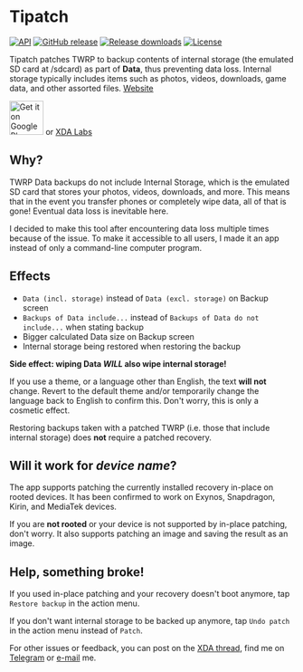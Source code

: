 # Tipatch

[![API](https://img.shields.io/badge/API-21%2B-brightgreen.svg?style=flat)](https://android-arsenal.com/api?level=21)
[![GitHub release](https://img.shields.io/github/release/kdrag0n/tipatch.svg?style=flat)](https://github.com/kdrag0n/tipatch/releases)
[![Release downloads](https://img.shields.io/github/downloads/kdrag0n/tipatch/total.svg?style=flat)](https://github.com/kdrag0n/tipatch/releases)
[![License](https://img.shields.io/badge/license-MIT-blue.svg?style=flat)](https://opensource.org/licenses/MIT)

Tipatch patches TWRP to backup contents of internal storage (the emulated SD card at /sdcard) as part of **Data**, thus preventing data loss. Internal storage typically includes items such as photos, videos, downloads, game data, and other assorted files. [Website](https://khronodragon.com/projects/tipatch/)

<a href="https://play.google.com/store/apps/details?id=com.kdrag0n.tipatch" target="_blank"><img src="https://play.google.com/intl/en_us/badges/images/generic/en-play-badge.png" height="60" alt="Get it on Google Play"></a>
or <a href="https://labs.xda-developers.com/store/app/com.kdrag0n.tipatch" target="_blank">XDA Labs</a>

## Why?
TWRP Data backups do not include Internal Storage, which is the emulated SD card that stores your photos, videos, downloads, and more. This means that in the event you transfer phones or completely wipe data, all of that is gone! Eventual data loss is inevitable here.

I decided to make this tool after encountering data loss multiple times because of the issue. To make it accessible to all users, I made it an app instead of only a command-line computer program.

## Effects
 - `Data (incl. storage)` instead of `Data (excl. storage)` on Backup screen
 - `Backups of Data include...` instead of `Backups of Data do not include...` when stating backup
 - Bigger calculated Data size on Backup screen
 - Internal storage being restored when restoring the backup

**__Side effect__: wiping Data *WILL* also wipe internal storage!**

If you use a theme, or a language other than English, the text **will not** change. Revert to the default theme and/or temporarily change the language back to English to confirm this. Don't worry, this is only a cosmetic effect.

Restoring backups taken with a patched TWRP (i.e. those that include internal storage) does **not** require a patched recovery.

## Will it work for *device name*?
The app supports patching the currently installed recovery in-place on rooted devices. It has been confirmed to work on Exynos, Snapdragon, Kirin, and MediaTek devices.

If you are **not rooted** or your device is not supported by in-place patching, don't worry. It also supports patching an image and saving the result as an image.

## Help, something broke!
If you used in-place patching and your recovery doesn't boot anymore, tap `Restore backup` in the action menu.

If you don't want internal storage to be backed up anymore, tap `Undo patch` in the action menu instead of `Patch`.

For other issues or feedback, you can post on the [XDA thread](https://forum.xda-developers.com/android/apps-games/app-twrp-tipatch-backup-internal-t3831217), find me on [Telegram](https://t.me/kdrag0n) or [e-mail](mailto:kdrag0n@pm.me) me.